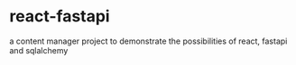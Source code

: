 # react-fastapi
a content manager project to demonstrate the possibilities of react, fastapi and sqlalchemy
